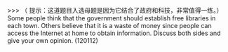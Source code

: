 &gt;&gt;&gt; （ 提示：这道题目入选母题是因为它结合了政府和科技，非常值得一练。）Some people think that the government should establish free libraries in each town. Others believe that it is a waste of money since people can access the Internet at home to obtain information. Discuss both sides and give your own opinion. \(120112\)

